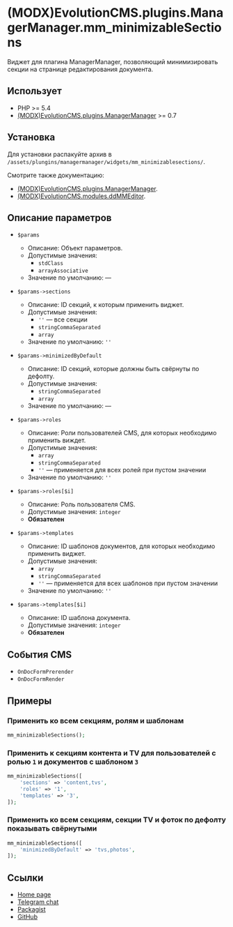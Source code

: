 # (MODX)EvolutionCMS.plugins.ManagerManager.mm_minimizableSections

Виджет для плагина ManagerManager, позволяющий минимизировать секции на странице редактирования документа.


## Использует

* PHP >= 5.4
* [(MODX)EvolutionCMS.plugins.ManagerManager](https://code.divandesign.ru/modx/managermanager) >= 0.7


## Установка

Для установки распакуйте архив в `/assets/plungins/managermanager/widgets/mm_minimizablesections/`.


Смотрите также документацию:
* [(MODX)EvolutionCMS.plugins.ManagerManager](https://code.divandesign.ru/modx/managermanager).
* [(MODX)EvolutionCMS.modules.ddMMEditor](https://code.divandesign.ru/modx/ddmmeditor).


## Описание параметров

* `$params`
	* Описание: Объект параметров.
	* Допустимые значения:
		* `stdClass`
		* `arrayAssociative`
	* Значение по умолчанию: —
	
* `$params->sections`
	* Описание: ID секций, к которым применить виджет.
	* Допустимые значения:
		* `''` — все секции
		* `stringCommaSeparated`
		* `array`
	* Значение по умолчанию: `''`
	
* `$params->minimizedByDefault`
	* Описание: ID секций, которые должны быть свёрнуты по дефолту.
	* Допустимые значения:
		* `stringCommaSeparated`
		* `array`
	* Значение по умолчанию: —
	
* `$params->roles`
	* Описание: Роли пользователей CMS, для которых необходимо применить виждет.
	* Допустимые значения:
		* `array`
		* `stringCommaSeparated`
		* `''` — применяется для всех ролей при пустом значении
	* Значение по умолчанию: `''`
	
* `$params->roles[$i]`
	* Описание: Роль пользователя CMS.
	* Допустимые значения: `integer`
	* **Обязателен**
	
* `$params->templates`
	* Описание: ID шаблонов документов, для которых необходимо применить виджет.
	* Допустимые значения:
		* `array`
		* `stringCommaSeparated`
		* `''` — применяется для всех шаблонов при пустом значении
	* Значение по умолчанию: `''`
	
* `$params->templates[$i]`
	* Описание: ID шаблона документа.
	* Допустимые значения: `integer`
	* **Обязателен**


## События CMS

* `OnDocFormPrerender`
* `OnDocFormRender`


## Примеры


### Применить ко всем секциям, ролям и шаблонам

```php
mm_minimizableSections();
```


### Применить к секциям контента и TV для пользователей с ролью `1` и документов с шаблоном `3`

```php
mm_minimizableSections([
	'sections' => 'content,tvs',
	'roles' => '1',
	'templates' => '3',
]);
```

### Применить ко всем секциям, секции TV и фоток по дефолту показывать свёрнутыми

```php
mm_minimizableSections([
	'minimizedByDefault' => 'tvs,photos',
]);
```


## Ссылки

* [Home page](https://code.divandesign.ru/modx/mm_minimizablesections)
* [Telegram chat](https://t.me/dd_code)
* [Packagist](https://packagist.org/packages/dd/evolutioncms-plugins-managermanager-mm_minimizablesections)
* [GitHub](https://github.com/DivanDesign/EvolutionCMS.plugins.ManagerManager.mm_minimizableSections)


<link rel="stylesheet" type="text/css" href="https://raw.githack.com/DivanDesign/CSS.ddMarkdown/master/style.min.css" />